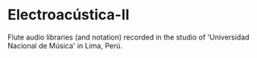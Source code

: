 # Electroacústica-II

Flute audio libraries (and notation) recorded in the studio of 'Universidad Nacional de Música' in Lima, Perú.
